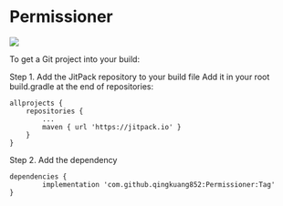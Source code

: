 # Permissioner

[![](https://jitpack.io/v/qingkuang852/Permissioner.svg)](https://jitpack.io/#qingkuang852/Permissioner)


To get a Git project into your build:

Step 1. Add the JitPack repository to your build file
Add it in your root build.gradle at the end of repositories:

	allprojects {
		repositories {
			...
			maven { url 'https://jitpack.io' }
		}
	}
Step 2. Add the dependency

	dependencies {
	        implementation 'com.github.qingkuang852:Permissioner:Tag'
	}
